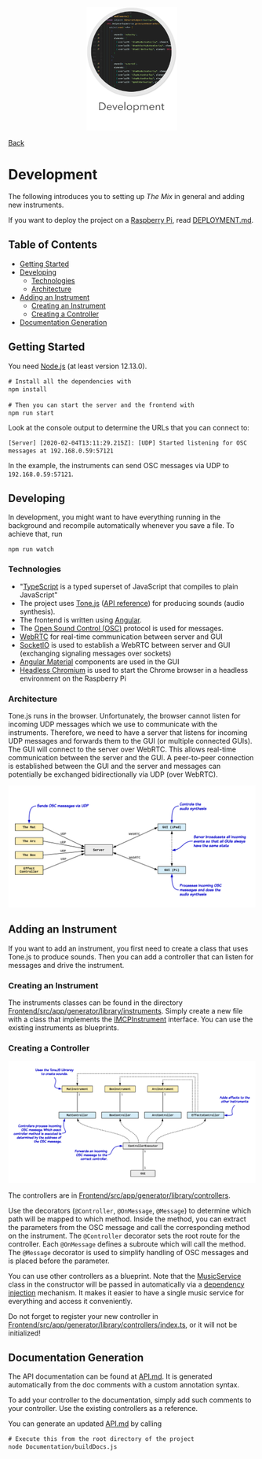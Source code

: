 <div align="center">
  <img src="../images/development.png" alt="gui" height="250px">
</div>

[Back](../../README.md)

# Development
The following introduces you to setting up *The Mix* in general and adding new instruments.

If you want to deploy the project on a [Raspberry Pi], read [DEPLOYMENT.md](Documentation/development/DEPLOYMENT.md).

## Table of Contents
- [Getting Started](#getting-started)
- [Developing](#developing)
  * [Technologies](#technologies)
  * [Architecture](#architecture)
- [Adding an Instrument](#adding-an-instrument)
  * [Creating an Instrument](#creating-an-instrument)
  * [Creating a Controller](#creating-a-controller)
- [Documentation Generation](#documentation-generation)

## Getting Started
You need [Node.js] (at least version 12.13.0).

```shell script
# Install all the dependencies with
npm install

# Then you can start the server and the frontend with
npm run start
```

Look at the console output to determine the URLs that you can connect to:
```
[Server] [2020-02-04T13:11:29.215Z]: [UDP] Started listening for OSC messages at 192.168.0.59:57121
```
In the example, the instruments can send OSC messages via UDP to `192.168.0.59:57121`.

## Developing
In development, you might want to have everything running in the background and recompile automatically whenever you save a file. To achieve that, run
```
npm run watch
```

### Technologies
- "[TypeScript] is a typed superset of JavaScript that compiles to plain JavaScript"
- The project uses [Tone.js] ([API reference](https://tonejs.github.io/docs/14.4.79/Tone)) for producing sounds (audio synthesis).
- The frontend is written using [Angular].
- The [Open Sound Control (OSC)](http://opensoundcontrol.org/introduction-osc) protocol is used for messages.
- [WebRTC] for real-time communication between server and GUI
- [SocketIO] is used to establish a WebRTC between server and GUI (exchanging signaling messages over sockets)
- [Angular Material] components are used in the GUI
- [Headless Chromium] is used to start the Chrome browser in a headless environment on the Raspberry Pi

[Node.js]: https://nodejs.org/en/
[Tone.js]: https://tonejs.github.io/
[Angular]: https://angular.io/
[WebRTC]: https://developer.mozilla.org/en-US/docs/Web/API/WebRTC_API
[SocketIO]: https://socket.io/
[Angular Material]: https://material.angular.io/
[Headless Chromium]: https://developers.google.com/web/updates/2017/04/headless-chrome
[TypeScript]: https://www.typescriptlang.org/
[Raspberry Pi]: https://www.raspberrypi.org/

### Architecture
Tone.js runs in the browser. Unfortunately, the browser cannot listen for incoming UDP messages which we use to communicate with the instruments. Therefore, we need to have a server that listens for incoming UDP messages and forwards them to the GUI (or multiple connected GUIs).
The GUI will connect to the server over WebRTC. This allows real-time communication between the server and the GUI. A peer-to-peer connection is established between the GUI and the server and messages can potentially be exchanged bidirectionally via UDP (over WebRTC).

![Simplified Architecture](images/architecture.png "Simplified Architecture")

## Adding an Instrument
If you want to add an instrument, you first need to create a class that uses Tone.js to produce sounds. Then you can add a controller that can listen for messages and drive the instrument.

### Creating an Instrument
The instruments classes can be found in the directory [Frontend/src/app/generator/library/instruments](../../Frontend/src/app/generator/library/instruments). Simply create a new file with a class that implements the [IMCPInstrument](../../Frontend/src/app/generator/library/mcp-instrument.ts) interface. You can use the existing instruments as blueprints.

### Creating a Controller
![Controller](images/controller.png)

The controllers are in [Frontend/src/app/generator/library/controllers](../../Frontend/src/app/generator/library/controllers).

Use the decorators (`@Controller`, `@OnMessage`, `@Message`) to determine which path will be mapped to which method. Inside the method, you can extract the parameters from the OSC message and call the corresponding method on the instrument. The `@Controller` decorator sets the root route for the controller. Each `@OnMessage` defines a subroute which will call the method. The `@Message` decorator is used to simplify handling of OSC messages and is placed before the parameter.

You can use other controllers as a blueprint. Note that the [MusicService](../../Frontend/src/app/generator/library/music.service.ts) class in the constructor will be passed in automatically via a [dependency injection](https://www.freecodecamp.org/news/a-quick-intro-to-dependency-injection-what-it-is-and-when-to-use-it-7578c84fa88f/) mechanism. It makes it easier to have a single music service for everything and access it conveniently.

Do not forget to register your new controller in [Frontend/src/app/generator/library/controllers/index.ts](../../Frontend/src/app/generator/library/controllers/index.ts), or it will not be initialized!

## Documentation Generation
The API documentation can be found at [API.md](Documentation/API.md). It is generated automatically from the doc comments with a custom annotation syntax.

To add your controller to the documentation, simply add such comments to your controller. Use the existing controllers as a reference.

You can generate an updated [API.md](Documentation/API.md) by calling
```
# Execute this from the root directory of the project
node Documentation/buildDocs.js
```
